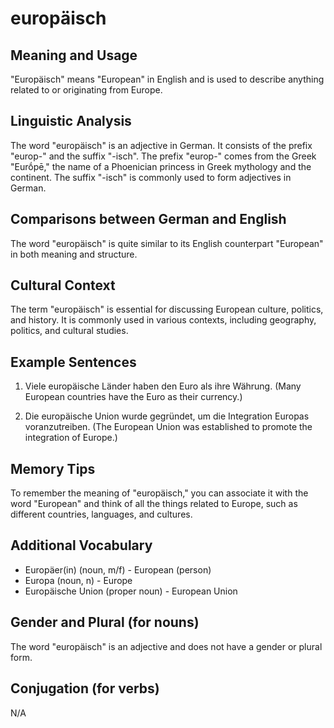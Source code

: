 # europäisch
## Meaning and Usage
"Europäisch" means "European" in English and is used to describe anything related to or originating from Europe.

## Linguistic Analysis
The word "europäisch" is an adjective in German. It consists of the prefix "europ-" and the suffix "-isch". The prefix "europ-" comes from the Greek "Eurṓpē," the name of a Phoenician princess in Greek mythology and the continent. The suffix "-isch" is commonly used to form adjectives in German.

## Comparisons between German and English
The word "europäisch" is quite similar to its English counterpart "European" in both meaning and structure.

## Cultural Context
The term "europäisch" is essential for discussing European culture, politics, and history. It is commonly used in various contexts, including geography, politics, and cultural studies.

## Example Sentences
1. Viele europäische Länder haben den Euro als ihre Währung.
   (Many European countries have the Euro as their currency.)

2. Die europäische Union wurde gegründet, um die Integration Europas voranzutreiben.
   (The European Union was established to promote the integration of Europe.)

## Memory Tips
To remember the meaning of "europäisch," you can associate it with the word "European" and think of all the things related to Europe, such as different countries, languages, and cultures.

## Additional Vocabulary
- Europäer(in) (noun, m/f) - European (person)
- Europa (noun, n) - Europe
- Europäische Union (proper noun) - European Union

## Gender and Plural (for nouns)
The word "europäisch" is an adjective and does not have a gender or plural form.

## Conjugation (for verbs)
N/A